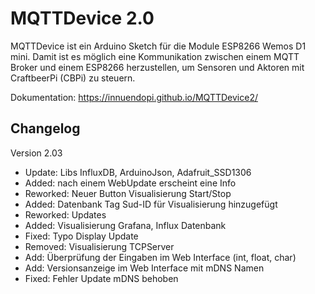 # MQTTDevice 2.0

MQTTDevice ist ein Arduino Sketch für die Module ESP8266 Wemos D1 mini. Damit ist es möglich eine Kommunikation zwischen einem MQTT Broker und einem ESP8266 herzustellen, um Sensoren und Aktoren mit CraftbeerPi (CBPi) zu steuern.

Dokumentation: <https://innuendopi.github.io/MQTTDevice2/>

## Changelog

Version 2.03

- Update:   Libs InfluxDB, ArduinoJson, Adafruit_SSD1306
- Added:    nach einem WebUpdate erscheint eine Info
- Reworked: Neuer Button Visualisierung Start/Stop
- Added:    Datenbank Tag Sud-ID für Visualisierung hinzugefügt
- Reworked: Updates
- Added:    Visualisierung Grafana, Influx Datenbank
- Fixed:    Typo Display Update
- Removed:  Visualisierung TCPServer
- Add:      Überprüfung der Eingaben im Web Interface (int, float, char)
- Add:      Versionsanzeige im Web Interface mit mDNS Namen
- Fixed:    Fehler Update mDNS behoben
